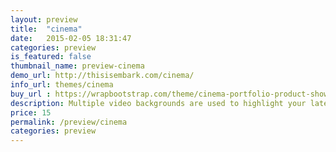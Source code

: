 ```yaml
---
layout: preview
title:  "cinema"
date:   2015-02-05 18:31:47
categories: preview
is_featured: false
thumbnail_name: preview-cinema
demo_url: http://thisisembark.com/cinema/
info_url: themes/cinema
buy_url : https://wrapbootstrap.com/theme/cinema-portfolio-product-showcase-WB0NFRM26
description: Multiple video backgrounds are used to highlight your latest creative work. A unique design that sets your content apart from the crowd.
price: 15
permalink: /preview/cinema
categories: preview
---
```

